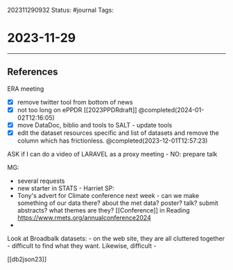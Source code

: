 202311290932
Status: #journal
Tags: 

# 2023-11-29


---
## References

ERA meeting
- [x] remove twitter tool from bottom of news
- [x] not too long on ePPDR [[2023PPDRdraft]] @completed(2024-01-02T12:16:05)
- [x] move DataDoc, biblio and tools to SALT - update tools 
- [x] edit the dataset resources specific and list of datasets and remove the column which has frictionless.  @completed(2023-12-01T12:57:23)

ASK if I can do a video of LARAVEL as a proxy meeting - NO: prepare talk 

MG: 
- several requests
- new starter in STATS - Harriet 
SP: 
- Tony's advert for Climate conference next week - can we make something of our data there? about the met data? poster? talk? submit abstracts? what themes are they? [[Conference]] in Reading https://www.rmets.org/annualconference2024 
-

Look at Broadbalk datasets: - on the web site, they are all cluttered together - difficult to find what they want. Likewise, difficult - 

[[db2json23]]
